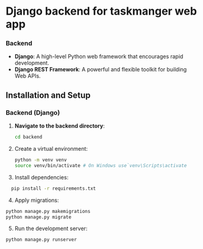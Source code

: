 # Django backend for taskmanger web app 
### Backend

- **Django**: A high-level Python web framework that encourages rapid development.
- **Django REST Framework**: A powerful and flexible toolkit for building Web APIs.

## Installation and Setup

### Backend (Django)

1. **Navigate to the backend directory**:

   ```bash
   cd backend
   ```

2. Create a virtual environment:

   ```bash
   python -m venv venv
   source venv/bin/activate # On Windows use`venv\Scripts\activate
   ```

3. Install dependencies:

```bash
  pip install -r requirements.txt
```

4. Apply migrations:

```bash
python manage.py makemigrations
python manage.py migrate
```

5. Run the development server:

```bash
python manage.py runserver
```
